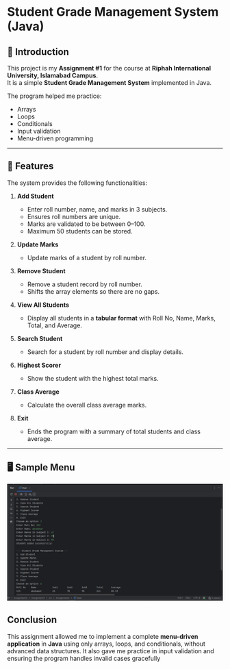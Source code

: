 # Student Grade Management System (Java)

## 📌 Introduction
This project is my **Assignment #1** for the course at **Riphah International University, Islamabad Campus**.  
It is a simple **Student Grade Management System** implemented in Java.

The program helped me practice:
- Arrays
- Loops
- Conditionals
- Input validation
- Menu-driven programming

---

## 🎯 Features
The system provides the following functionalities:

1. **Add Student**
    - Enter roll number, name, and marks in 3 subjects.
    - Ensures roll numbers are unique.
    - Marks are validated to be between 0–100.
    - Maximum 50 students can be stored.

2. **Update Marks**
    - Update marks of a student by roll number.

3. **Remove Student**
    - Remove a student record by roll number.
    - Shifts the array elements so there are no gaps.

4. **View All Students**
    - Display all students in a **tabular format** with Roll No, Name, Marks, Total, and Average.

5. **Search Student**
    - Search for a student by roll number and display details.

6. **Highest Scorer**
    - Show the student with the highest total marks.

7. **Class Average**
    - Calculate the overall class average marks.

8. **Exit**
    - Ends the program with a summary of total students and class average.

---

## 🖥️ Sample Menu
![img.png](img.png)

## Conclusion
This assignment allowed me to implement a complete **menu-driven application** in **Java** using only arrays, loops, and conditionals, without advanced data structures.
It also gave me practice in input validation and ensuring the program handles invalid cases gracefully
